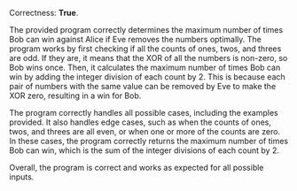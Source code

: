 Correctness: **True**.

The provided program correctly determines the maximum number of times Bob can win against Alice if Eve removes the numbers optimally. The program works by first checking if all the counts of ones, twos, and threes are odd. If they are, it means that the XOR of all the numbers is non-zero, so Bob wins once. Then, it calculates the maximum number of times Bob can win by adding the integer division of each count by 2. This is because each pair of numbers with the same value can be removed by Eve to make the XOR zero, resulting in a win for Bob.

The program correctly handles all possible cases, including the examples provided. It also handles edge cases, such as when the counts of ones, twos, and threes are all even, or when one or more of the counts are zero. In these cases, the program correctly returns the maximum number of times Bob can win, which is the sum of the integer divisions of each count by 2.

Overall, the program is correct and works as expected for all possible inputs.